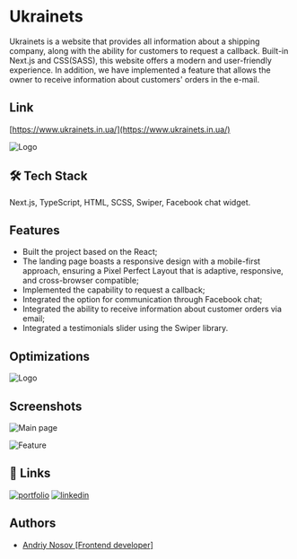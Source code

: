 
# Ukrainets

Ukrainets is a website that provides all information about a shipping company, along with the ability for customers to request a callback. Built-in Next.js and CSS(SASS), this website offers a modern and user-friendly experience. In addition, we have implemented a feature that allows the owner to receive information about customers' orders in the e-mail.


## Link

[https://www.ukrainets.in.ua/](https://www.ukrainets.in.ua/)


![Logo](https://serving.photos.photobox.com/23530499d5c11f400e3e1443bcf29f48178f279c2e00ffd9b4d19fefbcd1ea517a517507.jpg)


## 🛠 Tech Stack

Next.js, TypeScript, HTML, SCSS, Swiper, Facebook chat widget.

## Features

- Built the project based on the React;
- The landing page boasts a responsive design with a mobile-first approach, ensuring a Pixel Perfect Layout that is adaptive, responsive, and cross-browser compatible;
- Implemented the capability to request a callback;
- Integrated the option for communication through Facebook chat;
- Integrated the ability to receive information about customer orders via email;
- Integrated a testimonials slider using the Swiper library.

## Optimizations


![Logo](https://serving.photos.photobox.com/75518737cbab58f382b06e30b23a48cbd40317acfd1197937435be7f91a6a1c12f363aca.jpg)


## Screenshots

![Main page](https://media.giphy.com/media/v1.Y2lkPTc5MGI3NjExdGpsMWx6dGY0ZnZ4ZHppcHh6Mm43amkzbmxmaTlzZHFmcG81YjZxdiZlcD12MV9pbnRlcm5hbF9naWZfYnlfaWQmY3Q9Zw/92uLJ0zTf78ISUeEyc/giphy.gif)

![Feature](https://media.giphy.com/media/v1.Y2lkPTc5MGI3NjExOGVlMGxoOTFoNzRuZWhydzB5c3VyYmprNWl5YzFrNzJtbXdzOXFkeSZlcD12MV9pbnRlcm5hbF9naWZfYnlfaWQmY3Q9Zw/4v0T7GMJwI9hKK6aHY/giphy.gif)

## 🔗 Links
[![portfolio](https://img.shields.io/badge/my_portfolio-000?style=for-the-badge&logo=ko-fi&logoColor=white)](https://andriynosov.com/)
[![linkedin](https://img.shields.io/badge/linkedin-0A66C2?style=for-the-badge&logo=linkedin&logoColor=white)](https://www.linkedin.com/in/andriy-nosov/)


## Authors

- [Andriy Nosov [Frontend developer]](https://www.linkedin.com/in/andriy-nosov/)
